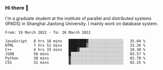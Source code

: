 ### Hi there 👋

I'm a graduate student at the institute of parallel and distributed systems (IPADS) in Shanghai Jiaotong University. I mainly work on database system.

<!--START_SECTION:waka-->

```text
From: 19 March 2022 - To: 26 March 2022

JavaScript   8 hrs 16 mins   ████████▓░░░░░░░░░░░░░░░░   35.04 %
HTML         7 hrs 51 mins   ████████▒░░░░░░░░░░░░░░░░   33.26 %
C++          4 hrs 33 mins   ████▓░░░░░░░░░░░░░░░░░░░░   19.30 %
JSON         50 mins         █░░░░░░░░░░░░░░░░░░░░░░░░   03.57 %
Python       38 mins         ▓░░░░░░░░░░░░░░░░░░░░░░░░   02.70 %
CSS          31 mins         ▓░░░░░░░░░░░░░░░░░░░░░░░░   02.25 %
```

<!--END_SECTION:waka-->

<!--
**yqmmm/yqmmm** is a ✨ _special_ ✨ repository because its `README.md` (this file) appears on your GitHub profile.

Here are some ideas to get you started:

- 🔭 I’m currently working on ...
- 🌱 I’m currently learning ...
- 👯 I’m looking to collaborate on ...
- 🤔 I’m looking for help with ...
- 💬 Ask me about ...
- 📫 How to reach me: ...
- 😄 Pronouns: ...
- ⚡ Fun fact: ...
-->
